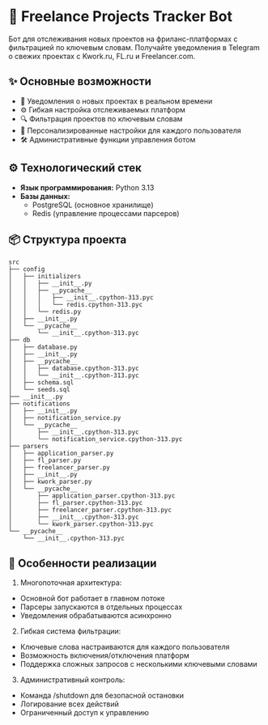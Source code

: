 # 🚀 Freelance Projects Tracker Bot

Бот для отслеживания новых проектов на фриланс-платформах с фильтрацией по ключевым словам. Получайте уведомления в Telegram о свежих проектах с Kwork.ru, FL.ru и Freelancer.com.

## ✨ Основные возможности

- 🔔 Уведомления о новых проектах в реальном времени
- ⚙️ Гибкая настройка отслеживаемых платформ
- 🔍 Фильтрация проектов по ключевым словам
- 👤 Персонализированные настройки для каждого пользователя
- 🛠️ Административные функции управления ботом

## ⚙️ Технологический стек

- **Язык программирования:** Python 3.13
- **Базы данных:**
  - PostgreSQL (основное хранилище)
  - Redis (управление процессами парсеров)

## 📦 Структура проекта
```
src
├── config
│   ├── initializers
│   │   ├── __init__.py
│   │   ├── __pycache__
│   │   │   ├── __init__.cpython-313.pyc
│   │   │   └── redis.cpython-313.pyc
│   │   └── redis.py
│   ├── __init__.py
│   └── __pycache__
│       └── __init__.cpython-313.pyc
├── db
│   ├── database.py
│   ├── __init__.py
│   ├── __pycache__
│   │   ├── database.cpython-313.pyc
│   │   └── __init__.cpython-313.pyc
│   ├── schema.sql
│   └── seeds.sql
├── __init__.py
├── notifications
│   ├── __init__.py
│   ├── notification_service.py
│   └── __pycache__
│       ├── __init__.cpython-313.pyc
│       └── notification_service.cpython-313.pyc
├── parsers
│   ├── application_parser.py
│   ├── fl_parser.py
│   ├── freelancer_parser.py
│   ├── __init__.py
│   ├── kwork_parser.py
│   └── __pycache__
│       ├── application_parser.cpython-313.pyc
│       ├── fl_parser.cpython-313.pyc
│       ├── freelancer_parser.cpython-313.pyc
│       ├── __init__.cpython-313.pyc
│       └── kwork_parser.cpython-313.pyc
└── __pycache__
    └── __init__.cpython-313.pyc
```

## 🌟 Особенности реализации
1. Многопоточная архитектура:
  - Основной бот работает в главном потоке
  - Парсеры запускаются в отдельных процессах
  - Уведомления обрабатываются асинхронно

2. Гибкая система фильтрации:
  - Ключевые слова настраиваются для каждого пользователя
  - Возможность включения/отключения платформ
  - Поддержка сложных запросов с несколькими ключевыми словами

3. Административный контроль:
  - Команда /shutdown для безопасной остановки
  - Логирование всех действий
  - Ограниченный доступ к управлению
